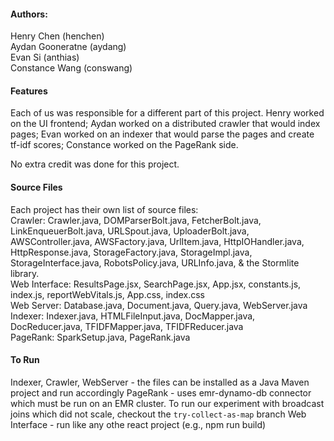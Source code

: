 #### Authors:
Henry Chen (henchen)  
Aydan Gooneratne (aydang)  
Evan Si (anthias)  
Constance Wang (conswang)  

#### Features
Each of us was responsible for a different part of this project.
Henry worked on the UI frontend; Aydan worked on a distributed crawler that would index pages; Evan worked on an indexer that would parse the pages and create tf-idf scores; Constance worked on the PageRank side.

No extra credit was done for this project.

#### Source Files
Each project has their own list of source files:  
Crawler: Crawler.java, DOMParserBolt.java, FetcherBolt.java, LinkEnqueuerBolt.java, URLSpout.java, UploaderBolt.java, AWSController.java, AWSFactory.java, UrlItem.java, HttpIOHandler.java, HttpResponse.java, StorageFactory.java, StorageImpl.java, StorageInterface.java, RobotsPolicy.java, URLInfo.java, & the Stormlite library.  
Web Interface: ResultsPage.jsx, SearchPage.jsx, App.jsx, constants.js, index.js, reportWebVitals.js, App.css, index.css  
Web Server: Database.java, Document.java, Query.java, WebServer.java  
Indexer: Indexer.java, HTMLFileInput.java, DocMapper.java, DocReducer.java, TFIDFMapper.java, TFIDFReducer.java  
PageRank: SparkSetup.java, PageRank.java  

#### To Run
Indexer, Crawler, WebServer - the files can be installed as a Java Maven project and run accordingly
PageRank - uses emr-dynamo-db connector which must be run on an EMR cluster. To run our experiment with broadcast joins which did not scale, checkout the `try-collect-as-map` branch
Web Interface - run like any othe react project (e.g., npm run build)
